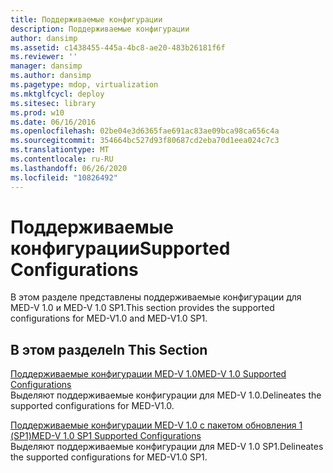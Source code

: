 ```yaml
---
title: Поддерживаемые конфигурации
description: Поддерживаемые конфигурации
author: dansimp
ms.assetid: c1438455-445a-4bc8-ae20-483b26181f6f
ms.reviewer: ''
manager: dansimp
ms.author: dansimp
ms.pagetype: mdop, virtualization
ms.mktglfcycl: deploy
ms.sitesec: library
ms.prod: w10
ms.date: 06/16/2016
ms.openlocfilehash: 02be04e3d6365fae691ac83ae09bca98ca656c4a
ms.sourcegitcommit: 354664bc527d93f80687cd2eba70d1eea024c7c3
ms.translationtype: MT
ms.contentlocale: ru-RU
ms.lasthandoff: 06/26/2020
ms.locfileid: "10826492"
---
```

# <span data-ttu-id="bae98-103">Поддерживаемые конфигурации</span><span class="sxs-lookup"><span data-stu-id="bae98-103">Supported Configurations</span></span>


<span data-ttu-id="bae98-104">В этом разделе представлены поддерживаемые конфигурации для MED-V 1.0 и MED-V 1.0 SP1.</span><span class="sxs-lookup"><span data-stu-id="bae98-104">This section provides the supported configurations for MED-V1.0 and MED-V1.0 SP1.</span></span>

## <span data-ttu-id="bae98-105">В этом разделе</span><span class="sxs-lookup"><span data-stu-id="bae98-105">In This Section</span></span>


<a href="" id="med-v-1-0-supported-configurations"></a>[<span data-ttu-id="bae98-106">Поддерживаемые конфигурации MED-V 1.0</span><span class="sxs-lookup"><span data-stu-id="bae98-106">MED-V 1.0 Supported Configurations</span></span>](med-v-10-supported-configurationsmedv-10.md)  
<span data-ttu-id="bae98-107">Выделяют поддерживаемые конфигурации для MED-V 1.0.</span><span class="sxs-lookup"><span data-stu-id="bae98-107">Delineates the supported configurations for MED-V1.0.</span></span>

<a href="" id="med-v-1-0-sp1-supported-configurations"></a>[<span data-ttu-id="bae98-108">Поддерживаемые конфигурации MED-V 1.0 с пакетом обновления 1 (SP1)</span><span class="sxs-lookup"><span data-stu-id="bae98-108">MED-V 1.0 SP1 Supported Configurations</span></span>](med-v-10-sp1-supported-configurationsmedv-10-sp1.md)  
<span data-ttu-id="bae98-109">Выделяют поддерживаемые конфигурации для MED-V 1.0 SP1.</span><span class="sxs-lookup"><span data-stu-id="bae98-109">Delineates the supported configurations for MED-V1.0 SP1.</span></span>

 

 





